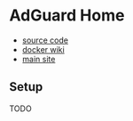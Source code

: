 # AdGuard Home

- [source code](https://github.com/AdguardTeam/AdGuardHome)
- [docker wiki](https://github.com/AdguardTeam/AdGuardHome/wiki/Docker)
- [main site](https://adguard.com/en/adguard-home/overview.html)

## Setup

TODO
